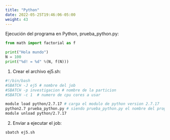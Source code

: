 ```yaml
---
title: "Python"
date: 2022-05-25T19:46:06-05:00
weight: 43
---
```


Ejecución del programa en Python, prueba_python.py:

```python
from math import factorial as f

print("Hola mundo")
N = 100
print("%d! = %d" %(N, f(N)))
```

1. Crear el archivo ej5.sh:

```bash
#!/bin/bash
#SBATCH -J ej5 # nombre del job
#SBATCH -p investigacion # nombre de la particion 
#SBATCH -c 1  # numero de cpu cores a usar

module load python/2.7.17 # carga el modulo de python version 2.7.17
python2.7 prueba_python.py # siendo prueba_python.py el nombre del programa python
module unload python/2.7.17 
```

2. Enviar a ejecutar el job:

```shell
sbatch ej5.sh
```